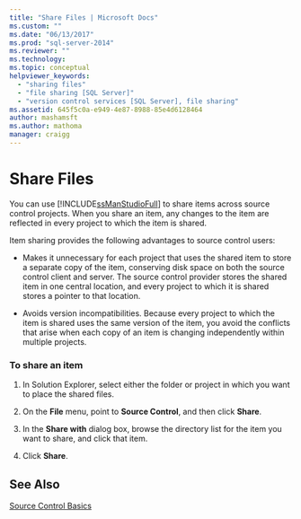 ```yaml
---
title: "Share Files | Microsoft Docs"
ms.custom: ""
ms.date: "06/13/2017"
ms.prod: "sql-server-2014"
ms.reviewer: ""
ms.technology:
ms.topic: conceptual
helpviewer_keywords: 
  - "sharing files"
  - "file sharing [SQL Server]"
  - "version control services [SQL Server], file sharing"
ms.assetid: 645f5c0a-e949-4e87-8988-85e4d6128464
author: mashamsft
ms.author: mathoma
manager: craigg
---
```

# Share Files
  You can use [!INCLUDE[ssManStudioFull](../includes/ssmanstudiofull-md.md)] to share items across source control projects. When you share an item, any changes to the item are reflected in every project to which the item is shared.  
  
 Item sharing provides the following advantages to source control users:  
  
-   Makes it unnecessary for each project that uses the shared item to store a separate copy of the item, conserving disk space on both the source control client and server. The source control provider stores the shared item in one central location, and every project to which it is shared stores a pointer to that location.  
  
-   Avoids version incompatibilities. Because every project to which the item is shared uses the same version of the item, you avoid the conflicts that arise when each copy of an item is changing independently within multiple projects.  
  
### To share an item  
  
1.  In Solution Explorer, select either the folder or project in which you want to place the shared files.  
  
2.  On the **File** menu, point to **Source Control**, and then click **Share**.  
  
3.  In the **Share with** dialog box, browse the directory list for the item you want to share, and click that item.  
  
4.  Click **Share**.  
  
## See Also  
 [Source Control Basics](../../2014/database-engine/source-control-basics.md)  
  
  
